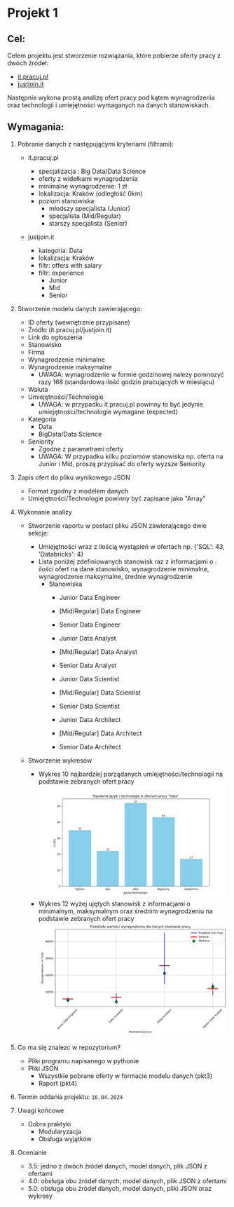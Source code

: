 # Projekt 1 
## Cel: 
Celem projektu jest stworzenie rozwiązania, które pobierze oferty pracy z dwóch źródeł:
* [it.pracuj.pl](https://it.pracuj.pl/)
* [justjoin.it](https://justjoin.it/)

Następnie wykona prostą analizę ofert pracy pod kątem wynagrodzenia oraz technologii i umiejętności wymaganych na danych stanowiskach.

## Wymagania:
1. Pobranie danych z następującymi kryteriami (filtrami):
    * it.pracuj.pl
        * specjalizacja : Big Data/Data Science
        * oferty z widełkami wynagrodzenia
        * minimalne wynagrodzenie: 1 zł
        * lokalizacja: Kraków (odległość 0km)
        * poziom stanowiska:
            * młodszy specjalista (Junior)
            * specjalista (Mid/Regular)
            * starszy specjalista (Senior)

    * justjoin.it
        * kategoria: Data
        * lokalizacja: Kraków
        * filtr: offers with salary
        * filtr: experience
            * Junior
            * Mid
            * Senior

2. Stworzenie modelu danych zawierającego:
    * ID oferty (wewnętrznie przypisane)
    * Źródło (it.pracuj.pl/justjoin.it)
    * Link do ogłoszenia
    * Stanowisko
    * Firma
    * Wynagrodzenie minimalne
    * Wynagrodzenie maksymalne
        * UWAGA: wynagrodzenie w formie godzinowej nalezy pomnozyć razy 168 (standardowa ilość godzin pracujących w miesiącu)
    * Waluta
    * Umiejętności/Technologie
        * UWAGA: w przypadku it.pracuj.pl powinny to być jedynie umiejętności/technologie wymagane (expected) 
    * Kategoria
        * Data
        * BigData/Data Science
    * Seniority
        * Zgodne z parametrami oferty
        * UWAGA: W przypadku kilku poziomów stanowiska np. oferta na Junior i Mid, proszę przypisać do oferty wyzsze Seniority

3. Zapis ofert do pliku wynikowego JSON
    * Format zgodny z modelem danych
    * Umiejętności/Technologie powinny być zapisane jako "Array"

4. Wykonanie analizy
    * Stworzenie raportu w postaci pliku JSON zawierającego dwie sekcje:
        * Umiejętności wraz z ilością wystąpień w ofertach np. {'SQL': 43, 'Databricks': 4}
        * Lista poniżej zdefiniowanych stanowisk raz z informacjami o : ilości ofert na dane stanowisko, wynagrodzenie minimalne, wynagrodzenie maksymalne, średnie wynagrodzenie
            *  Stanowiska
                * Junior Data Engineer
                * [Mid/Regular] Data Engineer
                * Senior Data Engineer

                * Junior Data Analyst
                * [Mid/Regular] Data Analyst
                * Senior Data Analyst

                * Junior Data Scientist
                * [Mid/Regular] Data Scientist
                * Senior Data Scientist

                * Junior Data Architect
                * [Mid/Regular] Data Architect
                * Senior Data Architect

    * Stworzenie wykresów
        * Wykres 10 najbardziej porządanych umiejętności/technologii na podstawie zebranych ofert pracy
        ![Figure1](Figure_1.png)
        * Wykres 12 wyżej ujętych stanowisk z informacjami o minimalnym, maksymalnym oraz średnim wynagrodzeniu na podstawie zebranych ofert pracy
        ![Figure2](Figure_2.png)

5. Co ma się znalezc w repozytorium?
    * Pliki programu napisanego w pythonie
    * Pliki JSON
        * Wszystkie pobrane oferty w formacie modelu danych (pkt3)
        * Raport (pkt4)

6. Termin oddania projektu: `16.04.2024`

7. Uwagi końcowe
    * Dobra praktyki
        * Modularyzacja
        * Obsługa wyjątków

8. Ocenianie
    * 3.5: jedno z dwóch źródeł danych, model danych, plik JSON z ofertami
    * 4.0: obsługa obu źródeł danych, model danych, plik JSON z ofertami
    * 5.0: obsługa obu źródeł danych, model danych, pliki JSON oraz wykresy

